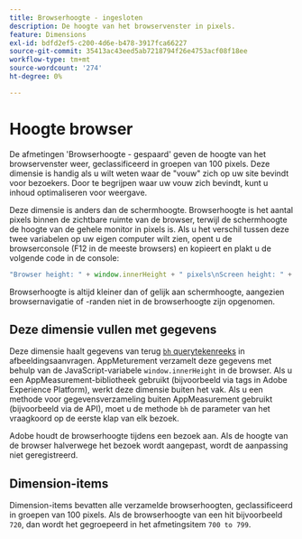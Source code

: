```yaml
---
title: Browserhoogte - ingesloten
description: De hoogte van het browservenster in pixels.
feature: Dimensions
exl-id: bdfd2ef5-c200-4d6e-b478-3917fca66227
source-git-commit: 35413ac43eed5ab7218794f26e4753acf08f18ee
workflow-type: tm+mt
source-wordcount: '274'
ht-degree: 0%

---
```


# Hoogte browser

De afmetingen &#39;Browserhoogte - gespaard&#39; geven de hoogte van het browservenster weer, geclassificeerd in groepen van 100 pixels. Deze dimensie is handig als u wilt weten waar de &quot;vouw&quot; zich op uw site bevindt voor bezoekers. Door te begrijpen waar uw vouw zich bevindt, kunt u inhoud optimaliseren voor weergave.

Deze dimensie is anders dan de schermhoogte. Browserhoogte is het aantal pixels binnen de zichtbare ruimte van de browser, terwijl de schermhoogte de hoogte van de gehele monitor in pixels is. Als u het verschil tussen deze twee variabelen op uw eigen computer wilt zien, opent u de browserconsole (F12 in de meeste browsers) en kopieert en plakt u de volgende code in de console:

```javascript
"Browser height: " + window.innerHeight + " pixels\nScreen height: " + screen.height + " pixels";
```

Browserhoogte is altijd kleiner dan of gelijk aan schermhoogte, aangezien browsernavigatie of -randen niet in de browserhoogte zijn opgenomen.

## Deze dimensie vullen met gegevens

Deze dimensie haalt gegevens van terug [`bh` querytekenreeks](/help/implement/validate/query-parameters.md) in afbeeldingsaanvragen. AppMeturement verzamelt deze gegevens met behulp van de JavaScript-variabele `window.innerHeight` in de browser. Als u een AppMeasurement-bibliotheek gebruikt (bijvoorbeeld via tags in Adobe Experience Platform), werkt deze dimensie buiten het vak. Als u een methode voor gegevensverzameling buiten AppMeasurement gebruikt (bijvoorbeeld via de API), moet u de methode `bh` de parameter van het vraagkoord op de eerste klap van elk bezoek.

Adobe houdt de browserhoogte tijdens een bezoek aan. Als de hoogte van de browser halverwege het bezoek wordt aangepast, wordt de aanpassing niet geregistreerd.

## Dimension-items

Dimension-items bevatten alle verzamelde browserhoogten, geclassificeerd in groepen van 100 pixels. Als de browserhoogte van een hit bijvoorbeeld `720`, dan wordt het gegroepeerd in het afmetingsitem `700 to 799`.
